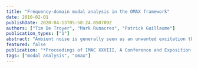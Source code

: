 ```yaml
---
title: "Frequency-domain modal analysis in the OMAX framework"
date: 2010-02-01
publishDate: 2020-04-13T05:58:24.050709Z
authors: ["Tim De Troyer", "Mark Runacres", "Patrick Guillaume"]
publication_types: ["1"]
abstract: "Ambient noise is generally seen as an unwanted excitation that disturbs the estimation of vibration parameters. Av- eraging techniques are then used to decrease as much as possible the influence of the noise. However, this noise also excites the mechanical structure and thus increases the vibration response level. Moreover, it is possible that (broadband) noise excites vibration modes that are not well excited by the artificially applied forces. Those modes are missed by clas- sical estimation methods. Recently, classical EMA and OMA were combined into the so-called OMAX framework. In this framework both the artificial force and the ambient excitation are considered useful in determining the modal parameters. In this paper it is shown that the classical frequency-domain modal parameter estimators (rational fraction polynomial based and state space based) can be used without changing them, if the correct non-parametric preprocessing is applied to calculate the frequency response function (FRF) and the power spectrum (PSD). Special attention is paid to the case of structure-exciter interaction, where a direct OMAX approach would result in erroneous results. Also the importance of scaling the FRF and PSD is discussed. The approach is demonstrated on a typical OMAX case: flight flutter test of an airplane wing."
featured: false
publication: "*Proceedings of IMAC XXVIII, A Conference and Exposition on Structural Dynamics*"
tags: ["modal analysis", "omax"]
---
```


